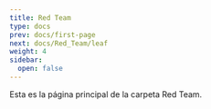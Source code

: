 ```yaml
---
title: Red Team
type: docs
prev: docs/first-page
next: docs/Red_Team/leaf
weight: 4
sidebar:
  open: false
---
```


Esta es la página principal de la carpeta Red Team.
